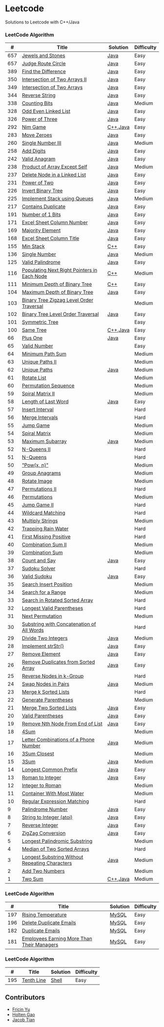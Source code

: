 # Leetcode
Solutions to Leetcode with C++/Java

### LeetCode Algorithm
| # | Title | Solution | Difficulty |
|---| ----- | -------- | ---------- |
|657|[Jewels and Stones](https://leetcode.com/problems/jewels-and-stones) | [Java](./Algorithms/Q771_JewelsAndStones_holten.java)|Easy|
|657|[Judge Route Circle](https://leetcode.com/problems/judge-route-circle) | [Java](./Algorithms/Q657_JudgeRouteCircle_holten.java)|Easy|
|389|[Find the Difference](https://leetcode.com/problems/find-the-difference/) | [Java](./Algorithms/Q389_FindtheDifference_holten.java)|Easy|
|350|[Intersection of Two Arrays II](https://leetcode.com/problems/intersection-of-two-arrays-ii/) | [Java](./Algorithms/Q350_IntersectionofTwoArraysII_holten.java)|Easy|
|349|[Intersection of Two Arrays](https://leetcode.com/problems/intersection-of-two-arrays/) | [Java](./Algorithms/Q349_IntersectionofTwoArrays_holten.java)|Easy|
|344|[Reverse String](https://leetcode.com/problems/reverse-string/) | [Java](./Algorithms/Q344_ReverseString_holten.java)|Easy|
|338|[Counting Bits](https://leetcode.com/problems/counting-bits/) | [Java](./Algorithms/Q338_CountingBits_holten.java)|Medium|
|328|[Odd Even Linked List](https://leetcode.com/problems/odd-even-linked-list/) | [Java](./Algorithms/Q328_OddEvenLinkedList_holten.java)|Easy|
|326|[Power of Three](https://leetcode.com/problems/power-of-three/) | [Java](./Algorithms/Q326_PowerofThree_holten.java)|Easy|
|292|[Nim Game](https://leetcode.com/problems/nim-game/)  | [C++](./Algorithms/Q292_NimGame_Fricin.cpp),[Java](./Algorithms/Q292_NimGame_holten.java)|Easy|
|283|[Move Zeroes](https://leetcode.com/problems/move-zeroes/)  | [Java](./Algorithms/Q283_MoveZeroes_holten.java)|Easy|
|260|[Single Number III](https://leetcode.com/problems/single-number-iii/)| [Java](./Algorithms/Q260_SingleNumberIII_holten.java)|Medium|
|258|[Add Digits](https://leetcode.com/problems/add-digits/)| [Java](./Algorithms/Q258_AddDigits_holten.java)|Easy|
|242|[Valid Anagram](https://leetcode.com/problems/valid-anagram/)| [Java](./Algorithms/Q242_ValidAnagram_holten.java)|Easy|
|238|[Product of Array Except Self](https://leetcode.com/problems/product-of-array-except-self/)| [Java](./Algorithms/Q238_ProductofArrayExceptSelf_holten.java)|Medium|
|237|[Delete Node in a Linked List](https://leetcode.com/problems/delete-node-in-a-linked-list/)| [Java](./Algorithms/Q237_DeleteNodeinaLinkedList_holten.java)|Easy|
|231|[Power of Two](https://leetcode.com/problems/power-of-two/)| [Java](./Algorithms/Q231_PowerofTwo_holten.java)|Easy|
|226|[Invert Binary Tree](https://leetcode.com/problems/invert-binary-tree/)| [Java](./Algorithms/Q226_InvertBinaryTree_holten.java)|Easy|
|225|[Implement Stack using Queues](https://leetcode.com/problems/implement-stack-using-queues/)| [Java](./Algorithms/Q225_ImplementStackusingQueues_holten.java)|Medium|
|217|[Contains Duplicate](https://leetcode.com/problems/contains-duplicate/)| [Java](./Algorithms/Q217_ContainsDuplicate_holten.java)|Easy|
|191|[Number of 1 Bits](https://oj.leetcode.com/problems/number-of-1-bits/)| [Java](./Algorithms/Q191_Numberof1Bits_holten.java)|Easy|
|171|[Excel Sheet Column Number](https://oj.leetcode.com/problems/excel-sheet-column-number/) | [Java](./Algorithms/Q171_ExcelSheetColumnNumber_holten.java)|Easy|
|169|[Majority Element](https://oj.leetcode.com/problems/majority-element/) | [Java](./Algorithms/Q169_MajorityElement_holten.java)|Easy|
|168|[Excel Sheet Column Title](https://oj.leetcode.com/problems/excel-sheet-column-title/) | [Java](./Algorithms/Q168_ExcelSheetColumnTitle_holten.java)|Easy|
|155|[Min Stack](https://oj.leetcode.com/problems/min-stack/)| [C++](./Algorithms/Q155_MinStack_fricin.cpp)|Easy|
|136|[Single Number](https://oj.leetcode.com/problems/single-number/)| [Java](./Algorithms/Q136_SingleNumber_holten.java)|Medium|
|125|[Valid Palindrome](https://oj.leetcode.com/problems/valid-palindrome/)| [Java](./Algorithms/Q125_ValidPalindrome_holten.java)|Easy|
|116|[Populating Next Right Pointers in Each Node](https://oj.leetcode.com/problems/populating-next-right-pointers-in-each-node/)| [C++](./Algorithms/Q116_PopulatingNextRightPointersInEachNode_Fricin.cpp)|Medium|
|111|[Minimum Depth of Binary Tree](https://oj.leetcode.com/problems/minimum-depth-of-binary-tree/)| [C++](./Algorithms/Q111_MinimumDepthofBinaryTree_fricin.cpp)|Easy|
|104|[Maximum Depth of Binary Tree](https://oj.leetcode.com/problems/maximum-depth-of-binary-tree/)| [Java](./Algorithms/Q104_MaximumDepthofBinaryTree_holten.java)|Easy|
|103|[Binary Tree Zigzag Level Order Traversal](https://oj.leetcode.com/problems/binary-tree-zigzag-level-order-traversal/)||Medium|
|102|[Binary Tree Level Order Traversal](https://oj.leetcode.com/problems/binary-tree-level-order-traversal/)|[Java](./Algorithms/Q102_BinaryTreeLevelOrderTraversal_holten.java)|Easy|
|101|[Symmetric Tree](https://oj.leetcode.com/problems/symmetric-tree/)| |Easy|
|100|[Same Tree](https://oj.leetcode.com/problems/same-tree/)| [C++](./Algorithms/Q100_SameTree_fricin.cpp),[Java](./Algorithms/Q100_SameTree_holten.java)|Easy|
|66|[Plus One](https://oj.leetcode.com/problems/plus-one/)| [Java](./Algorithms/Q066_PlusOne_holten.java)|Easy|
|65|[Valid Number](https://oj.leetcode.com/problems/valid-number/)| |Easy|
|64|[Minimum Path Sum](https://oj.leetcode.com/problems/minimum-path-sum/)| |Medium|
|63|[Unique Paths II](https://oj.leetcode.com/problems/unique-paths-ii/)| |Medium|
|62|[Unique Paths](https://oj.leetcode.com/problems/unique-paths/)|[Java](./Algorithms/Q062_UniquePaths_holten.java)|Medium|
|61|[Rotate List](https://oj.leetcode.com/problems/rotate-list/)| |Medium|
|60|[Permutation Sequence](https://oj.leetcode.com/problems/permutation-sequence/)| |Medium|
|59|[Spiral Matrix II](https://oj.leetcode.com/problems/spiral-matrix-ii/)| |Medium|
|58|[Length of Last Word](https://oj.leetcode.com/problems/length-of-last-word/)| [Java](./Algorithms/Q058_LengthofLastWord_holten.java)|Easy|
|57|[Insert Interval](https://oj.leetcode.com/problems/insert-interval/)| |Hard|
|56|[Merge Intervals](https://oj.leetcode.com/problems/merge-intervals/)| |Hard|
|55|[Jump Game](https://oj.leetcode.com/problems/jump-game/)| |Medium|
|54|[Spiral Matrix](https://oj.leetcode.com/problems/spiral-matrix/)| |Medium|
|53|[Maximum Subarray](https://oj.leetcode.com/problems/maximum-subarray/)| [Java](./Algorithms/Q053_MaximumSubArray_tjt.java)|Medium|
|52|[N-Queens II](https://oj.leetcode.com/problems/n-queens-ii/)| |Hard|
|51|[N-Queens](https://oj.leetcode.com/problems/n-queens/)| |Hard|
|50|["Pow(x, n)"](https://oj.leetcode.com/problems/powx-n/)| |Medium|
|49|[Group Anagrams](https://oj.leetcode.com/problems/anagrams/)| |Medium|
|48|[Rotate Image](https://oj.leetcode.com/problems/rotate-image/)| |Medium|
|47|[Permutations II](https://oj.leetcode.com/problems/permutations-ii/)| |Hard|
|46|[Permutations](https://oj.leetcode.com/problems/permutations/)| |Medium|
|45|[Jump Game II](https://oj.leetcode.com/problems/jump-game-ii/)| |Hard|
|44|[Wildcard Matching](https://oj.leetcode.com/problems/wildcard-matching/)| |Hard|
|43|[Multiply Strings](https://oj.leetcode.com/problems/multiply-strings/)| |Medium|
|42|[Trapping Rain Water](https://oj.leetcode.com/problems/trapping-rain-water/)| |Hard|
|41|[First Missing Positive](https://oj.leetcode.com/problems/first-missing-positive/)| |Hard|
|40|[Combination Sum II](https://oj.leetcode.com/problems/combination-sum-ii/)| |Medium|
|39|[Combination Sum](https://oj.leetcode.com/problems/combination-sum/)||Medium|
|38|[Count and Say](https://oj.leetcode.com/problems/count-and-say/)| [Java](./Algorithms/Q038_CountandSay_holten.java)|Easy|
|37|[Sudoku Solver](https://oj.leetcode.com/problems/sudoku-solver/)| |Hard|
|36|[Valid Sudoku](https://oj.leetcode.com/problems/valid-sudoku/)| [Java](./Algorithms/Q036_ValidSudoku_holten.java)|Easy|
|35|[Search Insert Position](https://oj.leetcode.com/problems/search-insert-position/)| |Medium|
|34|[Search for a Range](https://oj.leetcode.com/problems/search-for-a-range/)| |Medium|
|33|[Search in Rotated Sorted Array](https://oj.leetcode.com/problems/search-in-rotated-sorted-array/)| |Hard|
|32|[Longest Valid Parentheses](https://oj.leetcode.com/problems/longest-valid-parentheses/)| |Hard|
|31|[Next Permutation](https://oj.leetcode.com/problems/next-permutation/)| |Medium|
|30|[Substring with Concatenation of All Words](https://oj.leetcode.com/problems/substring-with-concatenation-of-all-words/)| |Hard|
|29|[Divide Two Integers](https://oj.leetcode.com/problems/divide-two-integers/)| [Java](./Algorithms/Q029_DivideTwoIntegers_holten.java)|Medium|
|28|[Implement strStr()](https://oj.leetcode.com/problems/implement-strstr/)|[Java](./Algorithms/Q028_ImplementstrStr()_holten.java)|Easy|
|27|[Remove Element](https://oj.leetcode.com/problems/remove-element/)| [Java](./Algorithms/Q027_RemoveElement_holten.java)|Easy|
|26|[Remove Duplicates from Sorted Array](https://oj.leetcode.com/problems/remove-duplicates-from-sorted-array/)|[Java](./Algorithms/Q026_RemoveDuplicatesfromSortedArray_holten.java)|Easy|
|25|[Reverse Nodes in k-Group](https://oj.leetcode.com/problems/reverse-nodes-in-k-group/)| |Hard|
|24|[Swap Nodes in Pairs](https://oj.leetcode.com/problems/swap-nodes-in-pairs/)| [Java](./Algorithms/Q024_SwapNodesinPairs_holten.java)|Medium|
|23|[Merge k Sorted Lists](https://oj.leetcode.com/problems/merge-k-sorted-lists/)| |Hard|
|22|[Generate Parentheses](https://oj.leetcode.com/problems/generate-parentheses/)| |Medium|
|21|[Merge Two Sorted Lists](https://oj.leetcode.com/problems/merge-two-sorted-lists/)| [Java](./Algorithms/Q021_MergeTwoSortedLists_holten.java)|Easy|
|20|[Valid Parentheses](https://oj.leetcode.com/problems/valid-parentheses/)| [Java](./Algorithms/Q020_ValidParentheses_holten.java)|Easy|
|19|[Remove Nth Node From End of List](https://oj.leetcode.com/problems/remove-nth-node-from-end-of-list/)| [Java](./Algorithms/Q019_RemoveNthNodeFromEndofList_holten.java)|Easy|
|18|[4Sum](https://oj.leetcode.com/problems/4sum/)| |Medium|
|17|[Letter Combinations of a Phone Number](https://oj.leetcode.com/problems/letter-combinations-of-a-phone-number/)| [Java](./Algorithms/Q017_LetterCombinationsofaPhoneNumber_holten.java)|Medium|
|16|[3Sum Closest](https://oj.leetcode.com/problems/3sum-closest/)| |Medium|
|15|[3Sum](https://oj.leetcode.com/problems/3sum/)| [Java](./Algorithms/Q015_3Sum_holten.java)|Medium|
|14|[Longest Common Prefix](https://oj.leetcode.com/problems/longest-common-prefix/)| [Java](./Algorithms/Q014_LongestCommonPrefix_holten.java)|Easy|
|13|[Roman to Integer](https://oj.leetcode.com/problems/roman-to-integer/)| [Java](./Algorithms/Q013_RomantoInteger_holten.java)|Easy|
|12|[Integer to Roman](https://oj.leetcode.com/problems/integer-to-roman/)| |Medium|
|11|[Container With Most Water](https://oj.leetcode.com/problems/container-with-most-water/)||Medium|
|10|[Regular Expression Matching](https://oj.leetcode.com/problems/regular-expression-matching/)| |Hard|
|9|[Palindrome Number](https://oj.leetcode.com/problems/palindrome-number/)| [Java](./Algorithms/Q009_PalindromeNumber_holten.java)|Easy|
|8|[String to Integer (atoi)](https://oj.leetcode.com/problems/string-to-integer-atoi/)| [Java](./Algorithms/Q008_StringtoInteger(atoi)_holten.java)|Easy|
|7|[Reverse Integer](https://oj.leetcode.com/problems/reverse-integer/)| [Java](./Algorithms/Q007_ReverseInteger_holten.java)|Easy|
|6|[ZigZag Conversion](https://oj.leetcode.com/problems/zigzag-conversion/)| [Java](./Algorithms/Q006_ZigZagConversion_holten)|Easy|
|5|[Longest Palindromic Substring](https://oj.leetcode.com/problems/longest-palindromic-substring/)||Medium|
|4|[Median of Two Sorted Arrays](https://oj.leetcode.com/problems/median-of-two-sorted-arrays/)| |Hard|
|3|[Longest Substring Without Repeating Characters](https://oj.leetcode.com/problems/longest-substring-without-repeating-characters/)| [Java](./Algorithms/Q003_LongestSubstringWithoutRepeatingCharacters_holten.java)|Medium|
|2|[Add Two Numbers](https://oj.leetcode.com/problems/add-two-numbers/)| |Medium|
|1|[Two Sum](https://oj.leetcode.com/problems/two-sum/)| [C++](./Algorithms/Q001_TwoSum_fricin.cpp),[Java](./Algorithms/Q001_TwoSum_holten.java)|Medium|

### LeetCode Algorithm
| # | Title | Solution | Difficulty |
|---| ----- | -------- | ---------- |
|197|[Rising Temperature](https://leetcode.com/problems/rising-temperature) | [MySQL](./Database/Q197_RisingTemperature_holten.sql)|Easy|
|196|[Delete Duplicate Emails](https://leetcode.com/problems/delete-duplicate-emails) | [MySQL](./Database/Q196_DeleteDuplicateEmails_holten.sql)|Easy|
|182|[Duplicate Emails](https://leetcode.com/problems/duplicate-emails) | [MySQL](./Database/Q197_RisingTemperature_holten.sql)|Easy|
|181|[Employees Earning More Than Their Managers](https://leetcode.com/problems/employees-earning-more-than-their-managers) | [MySQL](./Database/Q181_EmployeesEarningMoreThanTheirManagers_Fricin.sql)|Easy|

### LeetCode Algorithm
| # | Title | Solution | Difficulty |
|---| ----- | -------- | ---------- |
|195|[Tenth Line](https://leetcode.com/problems/tenth-line) | [Shell](./Shell/Q195_TenthLine_holten)|Easy|


## Contributors
- [Fricin Yu](https://github.com/friciny)
- [Holten Gao](https://github.com/holtenko)
- [Jacob Tian](https://github.com/onlytjt)